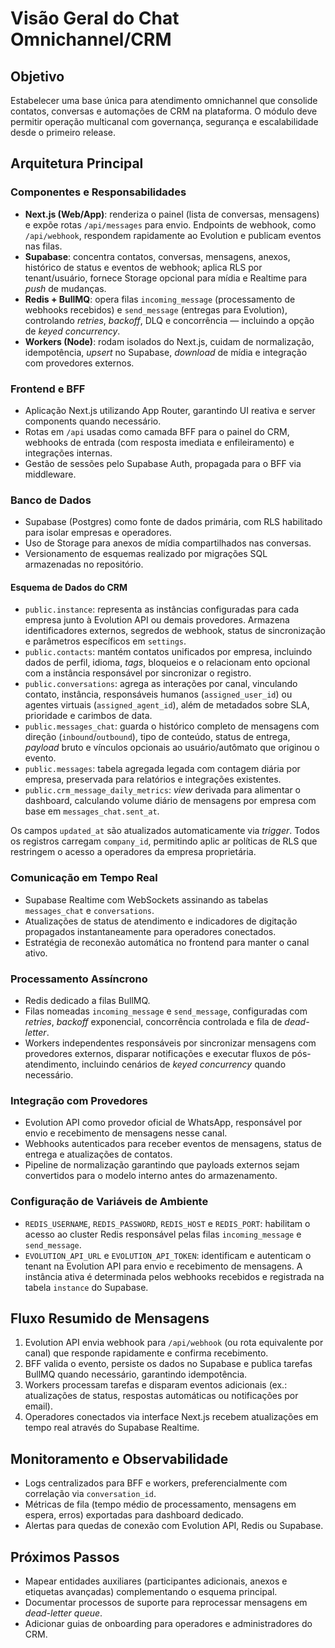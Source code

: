 # Visão Geral do Chat Omnichannel/CRM

## Objetivo
Estabelecer uma base única para atendimento omnichannel que consolide contatos, conversas e automações de CRM na plataforma. O módulo deve permitir operação multicanal com governança, segurança e escalabilidade desde o primeiro release.

## Arquitetura Principal

### Componentes e Responsabilidades
- **Next.js (Web/App)**: renderiza o painel (lista de conversas, mensagens) e expõe rotas `/api/messages` para envio. Endpoints de webhook, como `/api/webhook`, respondem rapidamente ao Evolution e publicam eventos nas filas.
- **Supabase**: concentra contatos, conversas, mensagens, anexos, histórico de status e eventos de webhook; aplica RLS por tenant/usuário, fornece Storage opcional para mídia e Realtime para _push_ de mudanças.
- **Redis + BullMQ**: opera filas `incoming_message` (processamento de webhooks recebidos) e `send_message` (entregas para Evolution), controlando _retries_, _backoff_, DLQ e concorrência — incluindo a opção de _keyed concurrency_.
- **Workers (Node)**: rodam isolados do Next.js, cuidam de normalização, idempotência, _upsert_ no Supabase, _download_ de mídia e integração com provedores externos.

### Frontend e BFF
- Aplicação Next.js utilizando App Router, garantindo UI reativa e server components quando necessário.
- Rotas em `/api` usadas como camada BFF para o painel do CRM, webhooks de entrada (com resposta imediata e enfileiramento) e integrações internas.
- Gestão de sessões pelo Supabase Auth, propagada para o BFF via middleware.

### Banco de Dados
- Supabase (Postgres) como fonte de dados primária, com RLS habilitado para isolar empresas e operadores.
- Uso de Storage para anexos de mídia compartilhados nas conversas.
- Versionamento de esquemas realizado por migrações SQL armazenadas no repositório.

#### Esquema de Dados do CRM
- `public.instance`: representa as instâncias configuradas para cada empresa junto à Evolution API ou demais provedores. Armazena
  identificadores externos, segredos de webhook, status de sincronização e parâmetros específicos em `settings`.
- `public.contacts`: mantém contatos unificados por empresa, incluindo dados de perfil, idioma, _tags_, bloqueios e o relacionam
  ento opcional com a instância responsável por sincronizar o registro.
- `public.conversations`: agrega as interações por canal, vinculando contato, instância, responsáveis humanos (`assigned_user_id`)
  ou agentes virtuais (`assigned_agent_id`), além de metadados sobre SLA, prioridade e carimbos de data.
- `public.messages_chat`: guarda o histórico completo de mensagens com direção (`inbound`/`outbound`), tipo de conteúdo, status de entrega,
  _payload_ bruto e vínculos opcionais ao usuário/autômato que originou o evento.
- `public.messages`: tabela agregada legada com contagem diária por empresa, preservada para relatórios e integrações existentes.
- `public.crm_message_daily_metrics`: _view_ derivada para alimentar o dashboard, calculando volume diário de mensagens por empresa com base
  em `messages_chat.sent_at`.

Os campos `updated_at` são atualizados automaticamente via _trigger_. Todos os registros carregam `company_id`, permitindo aplic
ar políticas de RLS que restringem o acesso a operadores da empresa proprietária.

### Comunicação em Tempo Real
- Supabase Realtime com WebSockets assinando as tabelas `messages_chat` e `conversations`.
- Atualizações de status de atendimento e indicadores de digitação propagados instantaneamente para operadores conectados.
- Estratégia de reconexão automática no frontend para manter o canal ativo.

### Processamento Assíncrono
- Redis dedicado a filas BullMQ.
- Filas nomeadas `incoming_message` e `send_message`, configuradas com _retries_, _backoff_ exponencial, concorrência controlada e fila de _dead-letter_.
- Workers independentes responsáveis por sincronizar mensagens com provedores externos, disparar notificações e executar fluxos de pós-atendimento, incluindo cenários de _keyed concurrency_ quando necessário.

### Integração com Provedores
- Evolution API como provedor oficial de WhatsApp, responsável por envio e recebimento de mensagens nesse canal.
- Webhooks autenticados para receber eventos de mensagens, status de entrega e atualizações de contatos.
- Pipeline de normalização garantindo que payloads externos sejam convertidos para o modelo interno antes do armazenamento.

### Configuração de Variáveis de Ambiente
- `REDIS_USERNAME`, `REDIS_PASSWORD`, `REDIS_HOST` e `REDIS_PORT`: habilitam o acesso ao cluster Redis responsável pelas filas `incoming_message` e `send_message`.
- `EVOLUTION_API_URL` e `EVOLUTION_API_TOKEN`: identificam e autenticam o tenant na Evolution API para envio e recebimento de mensagens. A instância ativa é determinada pelos webhooks recebidos e registrada na tabela `instance` do Supabase.

## Fluxo Resumido de Mensagens
1. Evolution API envia webhook para `/api/webhook` (ou rota equivalente por canal) que responde rapidamente e confirma recebimento.
2. BFF valida o evento, persiste os dados no Supabase e publica tarefas BullMQ quando necessário, garantindo idempotência.
3. Workers processam tarefas e disparam eventos adicionais (ex.: atualizações de status, respostas automáticas ou notificações por email).
4. Operadores conectados via interface Next.js recebem atualizações em tempo real através do Supabase Realtime.

## Monitoramento e Observabilidade
- Logs centralizados para BFF e workers, preferencialmente com correlação via `conversation_id`.
- Métricas de fila (tempo médio de processamento, mensagens em espera, erros) exportadas para dashboard dedicado.
- Alertas para quedas de conexão com Evolution API, Redis ou Supabase.

## Próximos Passos
- Mapear entidades auxiliares (participantes adicionais, anexos e etiquetas avançadas) complementando o esquema principal.
- Documentar processos de suporte para reprocessar mensagens em _dead-letter queue_.
- Adicionar guias de onboarding para operadores e administradores do CRM.

